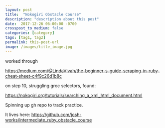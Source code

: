 ```yaml
---
layout: post
title:  "Nokogiri Obstacle Course"
description: "description about this post"
date:  2017-12-26 06:00:00 -0700
crosspost_to_medium: false
categories: [category]
tags: [tag1, tag2]
permalink: this-post-url
image: /images/title_image.jpg
---
```


worked through 

https://medium.com/@LindaVivah/the-beginner-s-guide-scraping-in-ruby-cheat-sheet-c4f9c26d1b8c

on step 10, struggling groc selectors, found:

https://nokogiri.org/tutorials/searching_a_xml_html_document.html

Spinning up gh repo to track practice. 

It lives here: https://github.com/josh-works/intermediate_ruby_obstacle_course